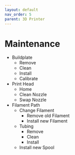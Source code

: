 ```yaml
---
layout: default
nav_order: 5
parent: 3D Printer
---
```


# Maintenance

* Buildplate
  * Remove
  * Clean
  * Install
  * Calibrate
* Print Head
  * Home
  * Clean Nozzle
  * Swap Nozzle
* Filament Path
  * Change Filament
    * Remove old Filament
    * Install new Filament
  * Tubing
    * Remove
    * Clean
    * Install
  * Install new Spool
